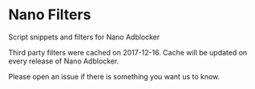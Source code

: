 # Nano Filters

Script snippets and filters for Nano Adblocker

Third party filters were cached on 2017-12-16. Cache will be updated on every 
release of Nano Adblocker. 

Please open an issue if there is something you want us to know. 
